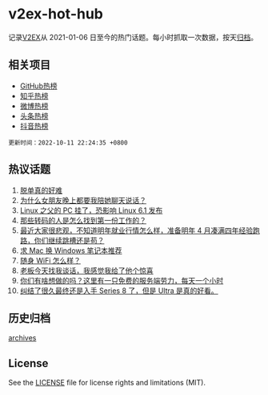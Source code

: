 # v2ex-hot-hub

 记录[V2EX](https://www.v2ex.com/)从 2021-01-06 日至今的热门话题。每小时抓取一次数据，按天[归档](archives)。
 
 ## 相关项目

- [GitHub热榜](https://github.com/snaildev/github-hot-hub)
- [知乎热榜](https://github.com/snaildev/zhihu-hot-hub)
- [微博热榜](https://github.com/snaildev/weibo-hot-hub)
- [头条热榜](https://github.com/snaildev/toutiao-hot-hub)
- [抖音热榜](https://github.com/snaildev/douyin-hot-hub)


 `更新时间：2022-10-11 22:24:35 +0800`

## 热议话题

1. [脱单真的好难](https://www.v2ex.com/t/886080)
1. [为什么女朋友晚上都要我陪她聊天说话？](https://www.v2ex.com/t/886001)
1. [Linux 之父的 PC 挂了，恐影响 Linux 6.1 发布](https://www.v2ex.com/t/886003)
1. [那些转码的人是怎么找到第一份工作的？](https://www.v2ex.com/t/885957)
1. [最近大家很悲观，不知道明年就业行情怎么样，准备明年 4 月凑满四年经验跑路，你们继续跳槽还是苟？](https://www.v2ex.com/t/886043)
1. [求 Mac 换 Windows 笔记本推荐](https://www.v2ex.com/t/886041)
1. [随身 WiFi 怎么样？](https://www.v2ex.com/t/885959)
1. [老板今天找我谈话，我感觉我给了他个惊喜](https://www.v2ex.com/t/885979)
1. [你们有啥想做的吗？这里有一只免费的服务端劳力，每天一个小时](https://www.v2ex.com/t/886072)
1. [纠结了很久最终还是入手 Series 8 了，但是 Ultra 是真的好看。](https://www.v2ex.com/t/885951)

## 历史归档

[archives](archives)

## License

See the [LICENSE](LICENSE) file for license rights and limitations (MIT).
